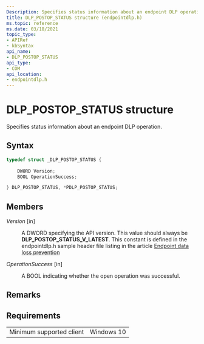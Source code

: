 ```yaml
---
Description: Specifies status information about an endpoint DLP operation.
title: DLP_POSTOP_STATUS structure (endpointdlp.h)
ms.topic: reference
ms.date: 03/18/2021
topic_type: 
- APIRef
- kbSyntax
api_name: 
- DLP_POSTOP_STATUS
api_type: 
- COM
api_location: 
- endpointdlp.h
---
```


# DLP_POSTOP_STATUS structure

Specifies status information about an endpoint DLP operation.

## Syntax


```C++
typedef struct _DLP_POSTOP_STATUS {
    
    DWORD Version;    
    BOOL OperationSuccess;  

} DLP_POSTOP_STATUS, *PDLP_POSTOP_STATUS; 
```


## Members

<dl> <dt>

*Version* \[in\]
</dt> <dd>

A DWORD specifying the API version. This value should always be **DLP_POSTOP_STATUS_V_LATEST**. This constant is defined in the endpointdlp.h sample header file listing in the article [Endpoint data loss prevention](endpointdlp-endpoint-data-loss-prevention.md)

</dd> </dl>

<dl> <dt>

*OperationSuccess* \[in\]
</dt> <dd>

A BOOL indicating whether the open operation was successful.

</dd> </dl>





## Remarks


## Requirements



|                                     |                                                                                         |
|-------------------------------------|-----------------------------------------------------------------------------------------|
| Minimum supported client<br/> | Windows 10                                             |
